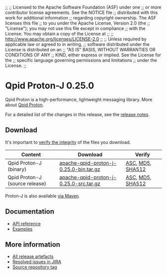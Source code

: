 ;;
;; Licensed to the Apache Software Foundation (ASF) under one
;; or more contributor license agreements.  See the NOTICE file
;; distributed with this work for additional information
;; regarding copyright ownership.  The ASF licenses this file
;; to you under the Apache License, Version 2.0 (the
;; "License"); you may not use this file except in compliance
;; with the License.  You may obtain a copy of the License at
;;
;;   http://www.apache.org/licenses/LICENSE-2.0
;;
;; Unless required by applicable law or agreed to in writing,
;; software distributed under the License is distributed on an
;; "AS IS" BASIS, WITHOUT WARRANTIES OR CONDITIONS OF ANY
;; KIND, either express or implied.  See the License for the
;; specific language governing permissions and limitations
;; under the License.
;;

# Qpid Proton-J 0.25.0

Qpid Proton is a high-performance, lightweight messaging library. More
about [Qpid Proton]({{site_url}}/proton/index.html).

For a detailed list of the changes in this release, see the [release
notes](release-notes.html).

## Download

It's important to [verify the
integrity]({{site_url}}/download.html#verify-what-you-download) of
the files you download.

| Content | Download | Verify |
|---------|----------|--------|
| Qpid Proton-J (binary) | [apache-qpid-proton-j-0.25.0-bin.tar.gz](http://archive.apache.org/dist/qpid/proton-j/0.25.0/apache-qpid-proton-j-0.25.0-bin.tar.gz) | [ASC](https://archive.apache.org/dist/qpid/proton-j/0.25.0/apache-qpid-proton-j-0.25.0-bin.tar.gz.asc), [MD5](https://archive.apache.org/dist/qpid/proton-j/0.25.0/apache-qpid-proton-j-0.25.0-bin.tar.gz.md5), [SHA512](https://archive.apache.org/dist/qpid/proton-j/0.25.0/apache-qpid-proton-j-0.25.0-bin.tar.gz.sha512) |
| Qpid Proton-J (source release) | [apache-qpid-proton-j-0.25.0-src.tar.gz](http://archive.apache.org/dist/qpid/proton-j/0.25.0/apache-qpid-proton-j-0.25.0-src.tar.gz) | [ASC](https://archive.apache.org/dist/qpid/proton-j/0.25.0/apache-qpid-proton-j-0.25.0-src.tar.gz.asc), [MD5](https://archive.apache.org/dist/qpid/proton-j/0.25.0/apache-qpid-proton-j-0.25.0-src.tar.gz.md5), [SHA512](https://archive.apache.org/dist/qpid/proton-j/0.25.0/apache-qpid-proton-j-0.25.0-src.tar.gz.sha512) |

Proton-J is also available [via Maven]({{site_url}}/maven.html).

## Documentation


<div class="two-column" markdown="1">

 - [API reference](api/index.html)
 - [Examples](https://github.com/apache/qpid-proton-j/tree/0.25.0/examples)

</div>


## More information

 - [All release artefacts](http://archive.apache.org/dist/qpid/proton-j/0.25.0)
 - [Resolved issues in JIRA](https://issues.apache.org/jira/issues/?jql=project+%3D+PROTON+AND+fixVersion+%3D+%27proton-j-0.25.0%27+AND+resolution+%3D+%27fixed%27+ORDER+BY+priority+DESC)
 - [Source repository tag](https://git-wip-us.apache.org/repos/asf?p=qpid-proton-j.git;a=tag;h=0.25.0)

<script type="text/javascript">
  _deferredFunctions.push(function() {
      if ("0.25.0" === "{{current_proton_j_release}}") {
          _modifyCurrentReleaseLinks();
      }
  });
</script>